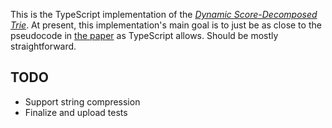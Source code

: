 This is the TypeScript implementation of the [*Dynamic Score-Decomposed Trie*](https://validark.github.io/DynSDT/demo).
At present, this implementation's main goal is to just be as close to the pseudocode in [the paper](https://validark.github.io/DynSDT/)
as TypeScript allows. Should be mostly straightforward.

## TODO
- Support string compression
- Finalize and upload tests
